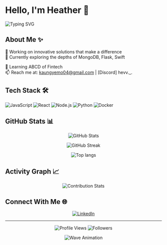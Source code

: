 # Hello, I'm Heather 👋

<img src="https://readme-typing-svg.herokuapp.com?font=Fira+Code&pause=1000&color=2EACF7&random=false&width=435&lines=Full+Stack+Developer;Open+Source+Enthusiast;Always+learning+new+things" alt="Typing SVG" />

## About Me ✨

🚀 Working on innovative solutions that make a difference  
🔭 Currently exploring the depths of MongoDB, Flask, Swift

🌱 Learning ABCD of Fintech   
📫 Reach me at: kaungyemo04@gmail.com | [Discord] hevv._.

## Tech Stack 🛠️

![JavaScript](https://img.shields.io/badge/-JavaScript-F7DF1E?style=flat-square&logo=javascript&logoColor=black)
![React](https://img.shields.io/badge/-React-61DAFB?style=flat-square&logo=react&logoColor=black)
![Node.js](https://img.shields.io/badge/-Node.js-339933?style=flat-square&logo=node.js&logoColor=white)
![Python](https://img.shields.io/badge/-Python-3776AB?style=flat-square&logo=python&logoColor=white)
![Docker](https://img.shields.io/badge/-Docker-2496ED?style=flat-square&logo=docker&logoColor=white)

## GitHub Stats 📊

<p align="center">
  <img src="https://github-readme-stats.vercel.app/api?username=kaungyemyintmo&show_icons=true&theme=tokyonight" alt="GitHub Stats" />
</p>

<p align="center">
  <img src="https://streak-stats.demolab.com/?user=kaungyemyintmo&theme=tokyonight" alt="GitHub Streak" />
</p>

<p align="center">

  <img src ="https://github-readme-stats.vercel.app/api/top-langs/?username=kaungyemyintmo&theme=dracula" alt="Top langs" />
  </p>

## Activity Graph 📈

<p align="center">
  <img src="https://github-contribution-stats.vercel.app/api/?username=kaungyemyintmo" alt="Contribution Stats" />
</p>

## Connect With Me 🌐

<p align="center">
  <a href="https://www.linkedin.com/in/kaung-ye-myint-mo/"><img src="https://img.shields.io/badge/-LinkedIn-0077B5?style=flat-square&logo=linkedin&logoColor=white" alt="LinkedIn" /></a>
</p>

---

<p align="center">
  <img src="https://komarev.com/ghpvc/?username=kaungyemyintmo&color=blueviolet" alt="Profile Views" />
  <img src="https://img.shields.io/github/followers/kaungyemyintmo?label=Followers&style=social" alt="Followers" />
</p>

<p align="center">
  <img src="https://raw.githubusercontent.com/mayhemantt/mayhemantt/Update/svg/Bottom.svg" alt="Wave Animation" />
</p>
